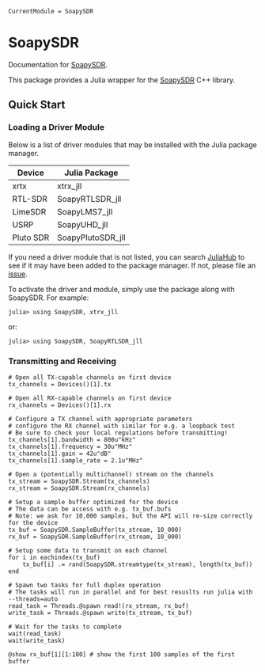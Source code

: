 ```@meta
CurrentModule = SoapySDR
```

# SoapySDR

Documentation for [SoapySDR](https://github.com/JuliaTelecom/SoapySDR.jl).

This package provides a Julia wrapper for the [SoapySDR](https://github.com/pothosware/SoapySDR) C++ library.

## Quick Start

### Loading a Driver Module

Below is a list of driver modules that may be installed with the Julia package manager.

| Device  | Julia Package    |
|---------|------------------|
| xrtx    | xtrx_jll         |
|RTL-SDR  | SoapyRTLSDR_jll  |
|LimeSDR  | SoapyLMS7_jll    |
| USRP    | SoapyUHD_jll     |
|Pluto SDR| SoapyPlutoSDR_jll|

If you need a driver module that is not listed, you can search [JuliaHub](https://juliahub.com)
to see if it may have been added to the package manager. If not, please file an [issue](https://github.com/JuliaTelecom/SoapySDR.jl/issues).

To activate the driver and module, simply use the package along with SoapySDR.
For example:

```
julia> using SoapySDR, xtrx_jll
```

or:

```
julia> using SoapySDR, SoapyRTLSDR_jll
```

### Transmitting and Receiving

```
# Open all TX-capable channels on first device
tx_channels = Devices()[1].tx

# Open all RX-capable channels on first device
rx_channels = Devices()[1].rx

# Configure a TX channel with appropriate parameters
# configure the RX channel with similar for e.g. a loopback test
# Be sure to check your local regulations before transmitting!
tx_channels[1].bandwidth = 800u"kHz"
tx_channels[1].frequency = 30u"MHz"
tx_channels[1].gain = 42u"dB"
tx_channels[1].sample_rate = 2.1u"MHz"

# Open a (potentially multichannel) stream on the channels
tx_stream = SoapySDR.Stream(tx_channels)
rx_stream = SoapySDR.Stream(rx_channels)

# Setup a sample buffer optimized for the device
# The data can be access with e.g. tx_buf.bufs
# Note: we ask for 10,000 samples, but the API will re-size correctly for the device
tx_buf = SoapySDR.SampleBuffer(tx_stream, 10_000)
rx_buf = SoapySDR.SampleBuffer(rx_stream, 10_000)

# Setup some data to transmit on each channel
for i in eachindex(tx_buf)
    tx_buf[i] .= rand(SoapySDR.streamtype(tx_stream), length(tx_buf))
end

# Spawn two tasks for full duplex operation
# The tasks will run in parallel and for best resuslts run julia with --threads=auto
read_task = Threads.@spawn read!(rx_stream, rx_buf)
write_task = Threads.@spawn write(tx_stream, tx_buf)

# Wait for the tasks to complete
wait(read_task)
wait(write_task)

@show rx_buf[1][1:100] # show the first 100 samples of the first buffer
```
